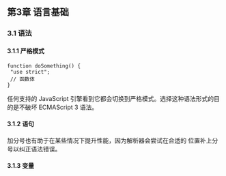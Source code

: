 ## 第3章 语言基础
### 3.1 语法
#### 3.1.1 严格模式
    function doSomething() { 
     "use strict"; 
     // 函数体 
    } 
任何支持的 JavaScript 引擎看到它都会切换到严格模式。选择这种语法形式的目的是不破坏 ECMAScript 3 语法。
#### 3.1.2 语句
加分号也有助于在某些情况下提升性能，因为解析器会尝试在合适的
位置补上分号以纠正语法错误。
#### 3.1.3 变量

